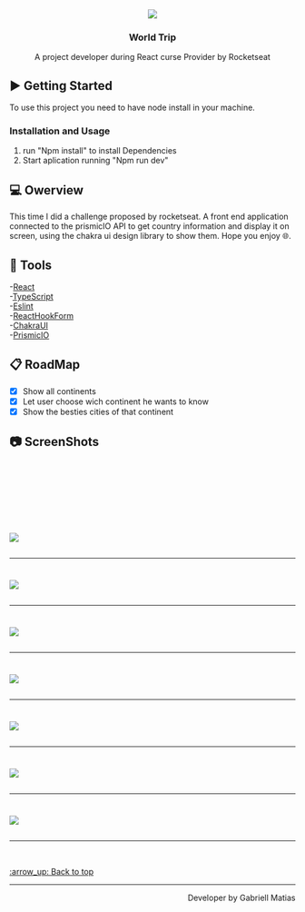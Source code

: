 
<br />
<div align="center">
  <img style="margin-top:100px;" src="https://user-images.githubusercontent.com/80908772/216443431-4635b8e5-d0ca-4d2e-8a99-d93c2009d0da.png"/>

  <h3 align="center">World Trip</h3>

  <p align="center">
    A project developer during React curse Provider by Rocketseat
    <br />
  </p>
</div>


## :arrow_forward: Getting Started

To use this project you need to have node install in your machine.

### Installation and Usage

1. run "Npm install" to install Dependencies
2. Start aplication running "Npm run dev"


## 💻 Owerview
This time I did a challenge proposed by rocketseat. A front end application connected to the prismicIO API to get country information and display it on screen, using the chakra ui design library to show them. Hope you enjoy 🌐. <br/>

## :hammer: Tools
-[React](https://pt-br.reactjs.org)<br/>
-[TypeScript](https://www.typescriptlang.org)<br/>
-[Eslint](https://eslint.org)<br/>
-[ReactHookForm](https://react-hook-form.com)<br/>
-[ChakraUI](https://chakra-ui.com)<br/>
-[PrismicIO](https://prismic.io/)<br/>

## :clipboard: RoadMap

- [x] Show all continents
- [x] Let user choose wich continent he wants to know
- [x] Show the besties cities of that continent

## :camera: ScreenShots 
<h1 aling="center">
  
  <img style="margin-top:100px;" src="https://user-images.githubusercontent.com/80908772/216443537-d68ff1d3-d83e-4f04-b322-78b8b2f6fb52.png"/>
  <hr/>
  <img style="margin-top:10px;" src="https://user-images.githubusercontent.com/80908772/216443433-a9ba7eab-74df-4935-b79a-716e9678e086.png"/>
  <hr/>
  <img style="margin-top:10px;" src="https://user-images.githubusercontent.com/80908772/216443384-fdec52d2-9ae0-4d06-ba04-23385797a318.png"/>
  <hr/>
	<img style="margin-top:10px;" src="https://user-images.githubusercontent.com/80908772/216443422-60bbe7f7-d1e8-467d-a750-d30760e1abf2.png"/>
  <hr/>
  <img style="margin-top:10px;" src="https://user-images.githubusercontent.com/80908772/216443401-fe47d6d4-6ceb-499d-ba7f-05b30e2d8c95.png"/>
  <hr/>
  <img style="margin-top:10px;" src="https://user-images.githubusercontent.com/80908772/216443360-9b45b175-268f-4750-a859-1d0c63439e15.png"/>
  <hr/>
  <img style="margin-top:10px;" src="https://user-images.githubusercontent.com/80908772/216443371-6cb30594-1fc1-4c0d-8398-2af8068057f7.png"/>
  <hr/>

</h1>
<br/>

<a href='#top'>
:arrow_up: Back to top
</a>

<hr/>

<footer>
  <p align="right">
    Developer by Gabriell Matias
  </p>
</footer>

